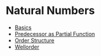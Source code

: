 # Natural Numbers

- [Basics](basics.md)
- [Predecessor as Partial Function](predecessor.md)
- [Order Structure](order.md)
- [Wellorder](wellorder.md)


<!---
Local Variables:
mode: outline
coding: iso-latin-1
outline-regexp: "#+"
End:
-->
